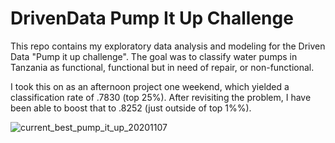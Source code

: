 # DrivenData Pump It Up Challenge
This repo contains my exploratory data analysis and modeling for the Driven Data "Pump it up challenge". The goal was to classify water pumps in Tanzania as functional, functional but in need of repair, or non-functional. 

I took this on as an afternoon project one weekend, which yielded a classification rate of .7830 (top 25%). After revisiting the problem, I have been able to boost that to .8252 (just outside of top 1%%).

![current_best_pump_it_up_20201107](https://user-images.githubusercontent.com/33400922/98451511-4116ae00-2114-11eb-95a2-3546df991bae.png)
